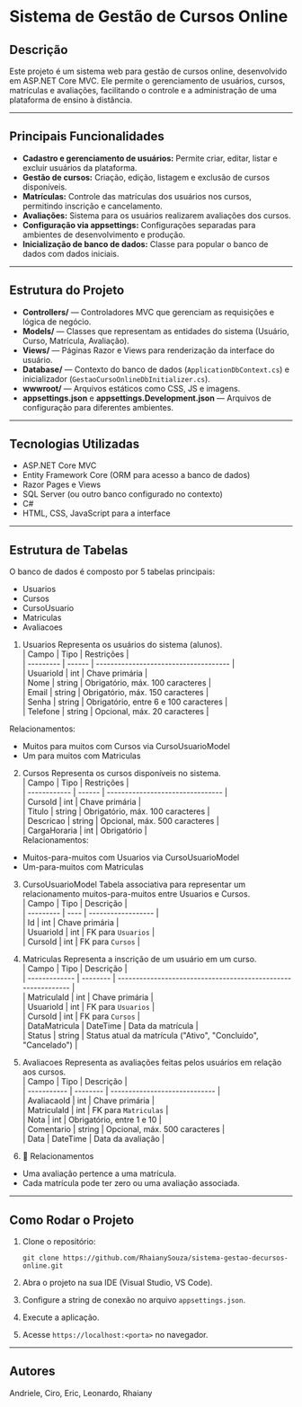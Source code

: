# Sistema de Gestão de Cursos Online

## Descrição

Este projeto é um sistema web para gestão de cursos online, desenvolvido em ASP.NET Core MVC. Ele permite o gerenciamento de usuários, cursos, matrículas e avaliações, facilitando o controle e a administração de uma plataforma de ensino à distância.

---

## Principais Funcionalidades

* **Cadastro e gerenciamento de usuários:** Permite criar, editar, listar e excluir usuários da plataforma.
* **Gestão de cursos:** Criação, edição, listagem e exclusão de cursos disponíveis.
* **Matrículas:** Controle das matrículas dos usuários nos cursos, permitindo inscrição e cancelamento.
* **Avaliações:** Sistema para os usuários realizarem avaliações dos cursos.
* **Configuração via appsettings:** Configurações separadas para ambientes de desenvolvimento e produção.
* **Inicialização de banco de dados:** Classe para popular o banco de dados com dados iniciais.

---

## Estrutura do Projeto

* **Controllers/** — Controladores MVC que gerenciam as requisições e lógica de negócio.
* **Models/** — Classes que representam as entidades do sistema (Usuário, Curso, Matrícula, Avaliação).
* **Views/** — Páginas Razor e Views para renderização da interface do usuário.
* **Database/** — Contexto do banco de dados (`ApplicationDbContext.cs`) e inicializador (`GestaoCursoOnlineDbInitializer.cs`).
* **wwwroot/** — Arquivos estáticos como CSS, JS e imagens.
* **appsettings.json** e **appsettings.Development.json** — Arquivos de configuração para diferentes ambientes.

---

## Tecnologias Utilizadas

* ASP.NET Core MVC
* Entity Framework Core (ORM para acesso a banco de dados)
* Razor Pages e Views
* SQL Server (ou outro banco configurado no contexto)
* C#
* HTML, CSS, JavaScript para a interface

---
## Estrutura de Tabelas
O banco de dados é composto por 5 tabelas principais:

- Usuarios
- Cursos
- CursoUsuario
- Matriculas
- Avaliacoes

1. Usuarios
Representa os usuários do sistema (alunos).<br/>
| Campo     | Tipo   | Restrições                            |<br/>
| --------- | ------ | ------------------------------------- |<br/>
| UsuarioId | int    | Chave primária                        |<br/>
| Nome      | string | Obrigatório, máx. 100 caracteres      |<br/>
| Email     | string | Obrigatório, máx. 150 caracteres      |<br/>
| Senha     | string | Obrigatório, entre 6 e 100 caracteres |<br/>
| Telefone  | string | Opcional, máx. 20 caracteres          |<br/>

Relacionamentos:
- Muitos para muitos com Cursos via CursoUsuarioModel
- Um para muitos com Matriculas

2. Cursos
Representa os cursos disponíveis no sistema.<br/>
| Campo        | Tipo   | Restrições                       |<br/>
| ------------ | ------ | -------------------------------- |<br/>
| CursoId      | int    | Chave primária                   |<br/>
| Titulo       | string | Obrigatório, máx. 100 caracteres |<br/>
| Descricao    | string | Opcional, máx. 500 caracteres    |<br/>
| CargaHoraria | int    | Obrigatório                      |<br/>
Relacionamentos:
- Muitos-para-muitos com Usuarios via CursoUsuarioModel
- Um-para-muitos com Matriculas

3. CursoUsuarioModel
Tabela associativa para representar um relacionamento muitos-para-muitos entre Usuarios e Cursos.<br/>
| Campo     | Tipo | Descrição          |<br/>
| --------- | ---- | ------------------ |<br/>
| Id        | int  | Chave primária     |<br/>
| UsuarioId | int  | FK para `Usuarios` |<br/>
| CursoId   | int  | FK para `Cursos`   |<br/>


4. Matriculas
Representa a inscrição de um usuário em um curso.<br/>
| Campo         | Tipo     | Descrição                                                     |<br/>
| ------------- | -------- | ------------------------------------------------------------- |<br/>
| MatriculaId   | int      | Chave primária                                                |<br/>
| UsuarioId     | int      | FK para `Usuarios`                                            |<br/>
| CursoId       | int      | FK para `Cursos`                                              |<br/>
| DataMatricula | DateTime | Data da matrícula                                             |<br/>
| Status        | string   | Status atual da matrícula ("Ativo", "Concluído", "Cancelado") |<br/>

5. Avaliacoes
Representa as avaliações feitas pelos usuários em relação aos cursos.<br/>
| Campo       | Tipo     | Descrição                     |<br/>
| ----------- | -------- | ----------------------------- |<br/>
| AvaliacaoId | int      | Chave primária                |<br/>
| MatriculaId | int      | FK para `Matriculas`          |<br/>
| Nota        | int      | Obrigatório, entre 1 e 10     |<br/>
| Comentario  | string   | Opcional, máx. 500 caracteres |<br/>
| Data        | DateTime | Data da avaliação             |<br/>

6. 🔗 Relacionamentos
- Uma avaliação pertence a uma matrícula.
- Cada matrícula pode ter zero ou uma avaliação associada.

---

## Como Rodar o Projeto

1. Clone o repositório:

   ```
   git clone https://github.com/RhaianySouza/sistema-gestao-decursos-online.git
   ```
2. Abra o projeto na sua IDE (Visual Studio, VS Code).
3. Configure a string de conexão no arquivo `appsettings.json`.
4. Execute a aplicação.
5. Acesse `https://localhost:<porta>` no navegador.

---
## Autores

Andriele, Ciro, Eric, Leonardo, Rhaiany

